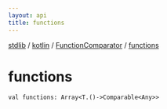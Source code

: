 ```yaml
---
layout: api
title: functions
---
```

[stdlib](../../index.md) / [kotlin](../index.md) / [FunctionComparator](index.md) / [functions](functions.md)

# functions

```
val functions: Array<T.()->Comparable<Any>>
```
